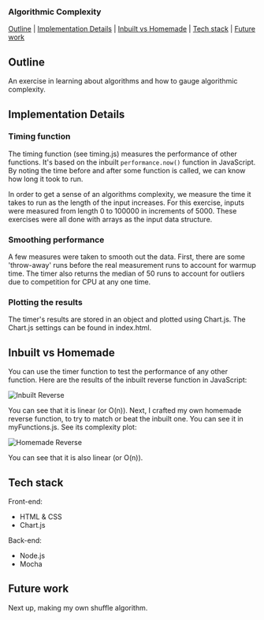 ### Algorithmic Complexity

[Outline](#Outline) | [Implementation Details](#Implementation_Details) | [Inbuilt vs Homemade](#Inbuilt_vs_Homemade) | [Tech stack](#Tech_stack) | [Future work](#Future_work)

## <a name="Outline">Outline</a>

An exercise in learning about algorithms and how to gauge algorithmic complexity.

## <a name="Implementation_Details">Implementation Details</a>

### Timing function
The timing function (see timing.js) measures the performance of other functions. It's based on the inbuilt `performance.now()` function in JavaScript. By noting the time before and after some function is called, we can know how long it took to run.

In order to get a sense of an algorithms complexity, we measure the time it takes to run as the length of the input increases. For this exercise, inputs were measured from length 0 to 100000 in increments of 5000. These exercises were all done with arrays as the input data structure. 

### Smoothing performance
A few measures were taken to smooth out the data. First, there are  some 'throw-away' runs before the real measurement runs to account for warmup time. The timer also returns the median of 50 runs to account for outliers due to competition for CPU at any one time. 

### Plotting the results
The timer's results are stored in an object and plotted using Chart.js. The Chart.js settings can be found in index.html.

## <a name="Inbuilt_vs_Homemade">Inbuilt vs Homemade</a>
You can use the timer function to test the performance of any other function. Here are the results of the inbuilt reverse function in JavaScript:

![Inbuilt Reverse](https://link_here.png)

You can see that it is linear (or O(n)). Next, I crafted my own homemade reverse function, to try to match or beat the inbuilt one. You can see it in myFunctions.js. See its complexity plot:

![Homemade Reverse](https://link_here.png)

You can see that it is also linear (or O(n)).

## <a name="Tech_stack">Tech stack</a>

Front-end:
- HTML & CSS
- Chart.js

Back-end:
- Node.js
- Mocha

## <a name="Future_work">Future work</a>

Next up, making my own shuffle algorithm.
